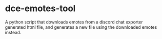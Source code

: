 # dce-emotes-tool
A python script that downloads emotes from a discord chat exporter generated html file, and generates a new file using the downloaded emotes instead.

